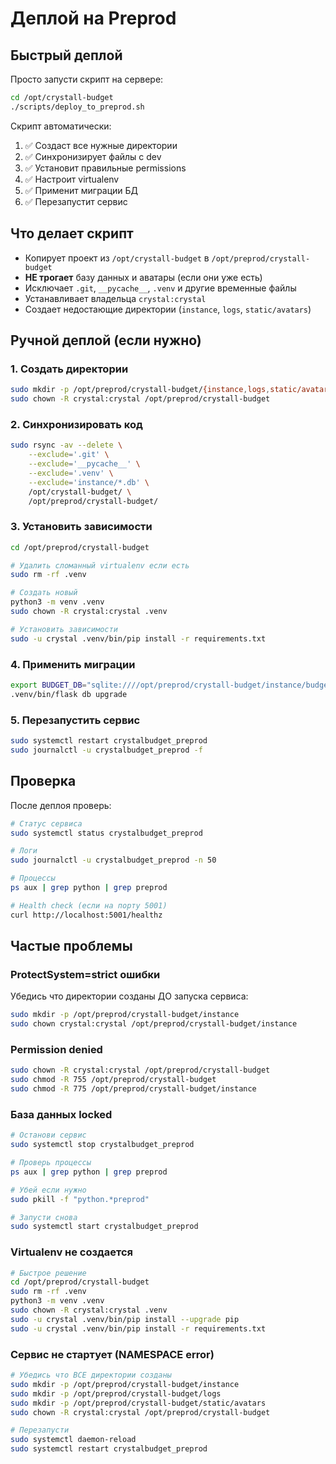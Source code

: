 # Деплой на Preprod

## Быстрый деплой

Просто запусти скрипт на сервере:

```bash
cd /opt/crystall-budget
./scripts/deploy_to_preprod.sh
```

Скрипт автоматически:
1. ✅ Создаст все нужные директории
2. ✅ Синхронизирует файлы с dev
3. ✅ Установит правильные permissions
4. ✅ Настроит virtualenv
5. ✅ Применит миграции БД
6. ✅ Перезапустит сервис

## Что делает скрипт

- Копирует проект из `/opt/crystall-budget` в `/opt/preprod/crystall-budget`
- **НЕ трогает** базу данных и аватары (если они уже есть)
- Исключает `.git`, `__pycache__`, `.venv` и другие временные файлы
- Устанавливает владельца `crystal:crystal`
- Создает недостающие директории (`instance`, `logs`, `static/avatars`)

## Ручной деплой (если нужно)

### 1. Создать директории
```bash
sudo mkdir -p /opt/preprod/crystall-budget/{instance,logs,static/avatars}
sudo chown -R crystal:crystal /opt/preprod/crystall-budget
```

### 2. Синхронизировать код
```bash
sudo rsync -av --delete \
    --exclude='.git' \
    --exclude='__pycache__' \
    --exclude='.venv' \
    --exclude='instance/*.db' \
    /opt/crystall-budget/ \
    /opt/preprod/crystall-budget/
```

### 3. Установить зависимости
```bash
cd /opt/preprod/crystall-budget

# Удалить сломанный virtualenv если есть
sudo rm -rf .venv

# Создать новый
python3 -m venv .venv
sudo chown -R crystal:crystal .venv

# Установить зависимости
sudo -u crystal .venv/bin/pip install -r requirements.txt
```

### 4. Применить миграции
```bash
export BUDGET_DB="sqlite:////opt/preprod/crystall-budget/instance/budget.db"
.venv/bin/flask db upgrade
```

### 5. Перезапустить сервис
```bash
sudo systemctl restart crystalbudget_preprod
sudo journalctl -u crystalbudget_preprod -f
```

## Проверка

После деплоя проверь:
```bash
# Статус сервиса
sudo systemctl status crystalbudget_preprod

# Логи
sudo journalctl -u crystalbudget_preprod -n 50

# Процессы
ps aux | grep python | grep preprod

# Health check (если на порту 5001)
curl http://localhost:5001/healthz
```

## Частые проблемы

### ProtectSystem=strict ошибки
Убедись что директории созданы ДО запуска сервиса:
```bash
sudo mkdir -p /opt/preprod/crystall-budget/instance
sudo chown crystal:crystal /opt/preprod/crystall-budget/instance
```

### Permission denied
```bash
sudo chown -R crystal:crystal /opt/preprod/crystall-budget
sudo chmod -R 755 /opt/preprod/crystall-budget
sudo chmod -R 775 /opt/preprod/crystall-budget/instance
```

### База данных locked
```bash
# Останови сервис
sudo systemctl stop crystalbudget_preprod

# Проверь процессы
ps aux | grep python | grep preprod

# Убей если нужно
sudo pkill -f "python.*preprod"

# Запусти снова
sudo systemctl start crystalbudget_preprod
```

### Virtualenv не создается

```bash
# Быстрое решение
cd /opt/preprod/crystall-budget
sudo rm -rf .venv
python3 -m venv .venv
sudo chown -R crystal:crystal .venv
sudo -u crystal .venv/bin/pip install --upgrade pip
sudo -u crystal .venv/bin/pip install -r requirements.txt
```

### Сервис не стартует (NAMESPACE error)

```bash
# Убедись что ВСЕ директории созданы
sudo mkdir -p /opt/preprod/crystall-budget/instance
sudo mkdir -p /opt/preprod/crystall-budget/logs  
sudo mkdir -p /opt/preprod/crystall-budget/static/avatars
sudo chown -R crystal:crystal /opt/preprod/crystall-budget

# Перезапусти
sudo systemctl daemon-reload
sudo systemctl restart crystalbudget_preprod
```
